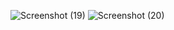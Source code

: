 ![Screenshot (19)](https://github.com/muhindi-id/React/assets/152690774/2c314861-e719-4bba-9efc-c7477c02e489)
![Screenshot (20)](https://github.com/muhindi-id/React/assets/152690774/7b8fd81e-d70f-4858-a113-853a7714960f)
